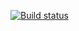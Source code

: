 [![Build status](https://ci.appveyor.com/api/projects/status/xkknt11giyt0x3tp?svg=true)](https://ci.appveyor.com/project/Mameshev89/selenide-nqan6)